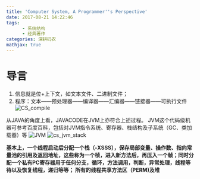 ```yaml
---
title: 'Computer System, A Programmer''s Perspective'
date: 2017-08-21 14:22:46
tags:
      - 系统结构
      - 经典著作
categories: 深耕码农
mathjax: true
---
```



# 导言
1. 信息就是位+上下文，如文本文件、二进制文件；
2. 程序：文本——预处理器——编译器——汇编器——链接器——可执行文件
  ![CS_compile](http://p15i7i801.bkt.clouddn.com/d8403afcfd487487262309d0137d406f.png)

从JAVA的角度上看，JAVACODE在JVM上亦符合上述过程。
JVM这个代码级机器可参考百度百科，包括对JVM指令系统、寄存器、栈结构及子系统（GC、类加载器）等
![JVM](http://p15i7i801.bkt.clouddn.com/8c5d39071eb21c9f569e9e46119377d3.png)
![cs_jvm_stack](http://p15i7i801.bkt.clouddn.com/32f2e3db6434701a8206f6ce128bf139.png)

**基本上，一个线程启动后分配一个栈（-XSSS），保存局部变量、操作数、指向常量池的引用及返回地址，这些称为一个桢，进入新方法后，再压入一个帧；同时分配一个私有PC寄存器用于任何分支，循环，方法调用，判断，异常处理，线程等待以及恢复线程，递归等等； 所有的线程共享方法区（PERM)及堆**
